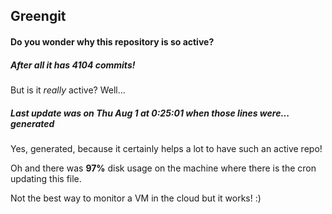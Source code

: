## Greengit

#### Do you wonder why this repository is so active?

##### After all it has 4104 commits!

But is it *really* active? Well...

##### Last update was on Thu Aug 1 at 0:25:01 when those lines were... generated

Yes, generated, because it certainly helps a lot to have such an active repo!

Oh and there was **97%** disk usage on the machine
where there is the cron updating this file.

Not the best way to monitor a VM in the cloud but it works! :)
